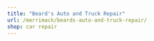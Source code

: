 ```yaml
---
title: "Beard's Auto and Truck Repair"
url: /merrimack/beards-auto-and-truck-repair/
shop: car repair
---
```

